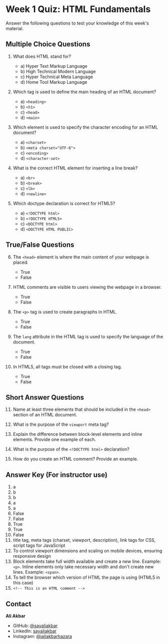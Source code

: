 # Week 1 Quiz: HTML Fundamentals

Answer the following questions to test your knowledge of this week's material.

## Multiple Choice Questions

1. What does HTML stand for?

   - a) Hyper Text Markup Language
   - b) High Technical Modern Language
   - c) Hyper Technical Meta Language
   - d) Home Tool Markup Language

2. Which tag is used to define the main heading of an HTML document?

   - a) `<heading>`
   - b) `<h1>`
   - c) `<head>`
   - d) `<main>`

3. Which element is used to specify the character encoding for an HTML document?

   - a) `<charset>`
   - b) `<meta charset="UTF-8">`
   - c) `<encoding>`
   - d) `<character-set>`

4. What is the correct HTML element for inserting a line break?

   - a) `<br>`
   - b) `<break>`
   - c) `<lb>`
   - d) `<newline>`

5. Which doctype declaration is correct for HTML5?
   - a) `<!DOCTYPE html>`
   - b) `<!DOCTYPE HTML5>`
   - c) `<DOCTYPE html>`
   - d) `<DOCTYPE HTML PUBLIC>`

## True/False Questions

6. The `<head>` element is where the main content of your webpage is placed.

   - True
   - False

7. HTML comments are visible to users viewing the webpage in a browser.

   - True
   - False

8. The `<p>` tag is used to create paragraphs in HTML.

   - True
   - False

9. The `lang` attribute in the HTML tag is used to specify the language of the document.

   - True
   - False

10. In HTML5, all tags must be closed with a closing tag.
    - True
    - False

## Short Answer Questions

11. Name at least three elements that should be included in the `<head>` section of an HTML document.

12. What is the purpose of the `viewport` meta tag?

13. Explain the difference between block-level elements and inline elements. Provide one example of each.

14. What is the purpose of the `<!DOCTYPE html>` declaration?

15. How do you create an HTML comment? Provide an example.

## Answer Key (For instructor use)

1. a
2. b
3. b
4. a
5. a
6. False
7. False
8. True
9. True
10. False
11. title tag, meta tags (charset, viewport, description), link tags for CSS, script tags for JavaScript
12. To control viewport dimensions and scaling on mobile devices, ensuring responsive design
13. Block elements take full width available and create a new line. Example: `<p>`. Inline elements only take necessary width and don't create new lines. Example: `<span>`.
14. To tell the browser which version of HTML the page is using (HTML5 in this case)
15. `<!-- This is an HTML comment -->`

## Contact

**Ali Akbar**

- GitHub: [@sayaliakbar](https://github.com/sayaliakbar)
- LinkedIn: [sayaliakbar](https://linkedin.com/in/sayaliakbar)
- Instagram: [@ialiakbarhazara](https://instagram.com/ialiakbarhazara)
